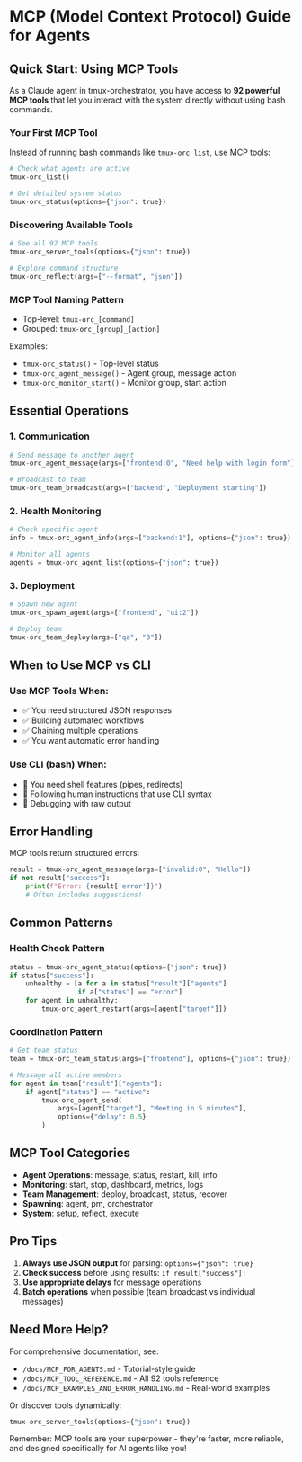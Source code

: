 # MCP (Model Context Protocol) Guide for Agents

## Quick Start: Using MCP Tools

As a Claude agent in tmux-orchestrator, you have access to **92 powerful MCP tools** that let you interact with the system directly without using bash commands.

### Your First MCP Tool

Instead of running bash commands like `tmux-orc list`, use MCP tools:

```python
# Check what agents are active
tmux-orc_list()

# Get detailed system status
tmux-orc_status(options={"json": true})
```

### Discovering Available Tools

```python
# See all 92 MCP tools
tmux-orc_server_tools(options={"json": true})

# Explore command structure
tmux-orc_reflect(args=["--format", "json"])
```

### MCP Tool Naming Pattern

- Top-level: `tmux-orc_[command]`
- Grouped: `tmux-orc_[group]_[action]`

Examples:
- `tmux-orc_status()` - Top-level status
- `tmux-orc_agent_message()` - Agent group, message action
- `tmux-orc_monitor_start()` - Monitor group, start action

## Essential Operations

### 1. Communication
```python
# Send message to another agent
tmux-orc_agent_message(args=["frontend:0", "Need help with login form"])

# Broadcast to team
tmux-orc_team_broadcast(args=["backend", "Deployment starting"])
```

### 2. Health Monitoring
```python
# Check specific agent
info = tmux-orc_agent_info(args=["backend:1"], options={"json": true})

# Monitor all agents
agents = tmux-orc_agent_list(options={"json": true})
```

### 3. Deployment
```python
# Spawn new agent
tmux-orc_spawn_agent(args=["frontend", "ui:2"])

# Deploy team
tmux-orc_team_deploy(args=["qa", "3"])
```

## When to Use MCP vs CLI

### Use MCP Tools When:
- ✅ You need structured JSON responses
- ✅ Building automated workflows
- ✅ Chaining multiple operations
- ✅ You want automatic error handling

### Use CLI (bash) When:
- 🔧 You need shell features (pipes, redirects)
- 🔧 Following human instructions that use CLI syntax
- 🔧 Debugging with raw output

## Error Handling

MCP tools return structured errors:

```python
result = tmux-orc_agent_message(args=["invalid:0", "Hello"])
if not result["success"]:
    print(f"Error: {result['error']}")
    # Often includes suggestions!
```

## Common Patterns

### Health Check Pattern
```python
status = tmux-orc_agent_status(options={"json": true})
if status["success"]:
    unhealthy = [a for a in status["result"]["agents"]
                 if a["status"] == "error"]
    for agent in unhealthy:
        tmux-orc_agent_restart(args=[agent["target"]])
```

### Coordination Pattern
```python
# Get team status
team = tmux-orc_team_status(args=["frontend"], options={"json": true})

# Message all active members
for agent in team["result"]["agents"]:
    if agent["status"] == "active":
        tmux-orc_agent_send(
            args=[agent["target"], "Meeting in 5 minutes"],
            options={"delay": 0.5}
        )
```

## MCP Tool Categories

- **Agent Operations**: message, status, restart, kill, info
- **Monitoring**: start, stop, dashboard, metrics, logs
- **Team Management**: deploy, broadcast, status, recover
- **Spawning**: agent, pm, orchestrator
- **System**: setup, reflect, execute

## Pro Tips

1. **Always use JSON output** for parsing: `options={"json": true}`
2. **Check success** before using results: `if result["success"]:`
3. **Use appropriate delays** for message operations
4. **Batch operations** when possible (team broadcast vs individual messages)

## Need More Help?

For comprehensive documentation, see:
- `/docs/MCP_FOR_AGENTS.md` - Tutorial-style guide
- `/docs/MCP_TOOL_REFERENCE.md` - All 92 tools reference
- `/docs/MCP_EXAMPLES_AND_ERROR_HANDLING.md` - Real-world examples

Or discover tools dynamically:
```python
tmux-orc_server_tools(options={"json": true})
```

Remember: MCP tools are your superpower - they're faster, more reliable, and designed specifically for AI agents like you!
